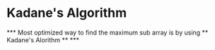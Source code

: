 # Kadane's Algorithm

*** Most optimized way to find the maximum sub array is by using ** Kadane's  Alorithm ** *** 
